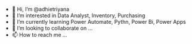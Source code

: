 - 👋 Hi, I’m @adhietriyana
- 👀 I’m interested in Data Analyst, Inventory, Purchasing
- 🌱 I’m currently learning Power Automate, Pythn, Power Bi, Power Apps
- 💞️ I’m looking to collaborate on ...
- 📫 How to reach me ...

<!---
adhietriyana/adhietriyana is a ✨ special ✨ repository because its `README.md` (this file) appears on your GitHub profile.
You can click the Preview link to take a look at your changes.
--->
